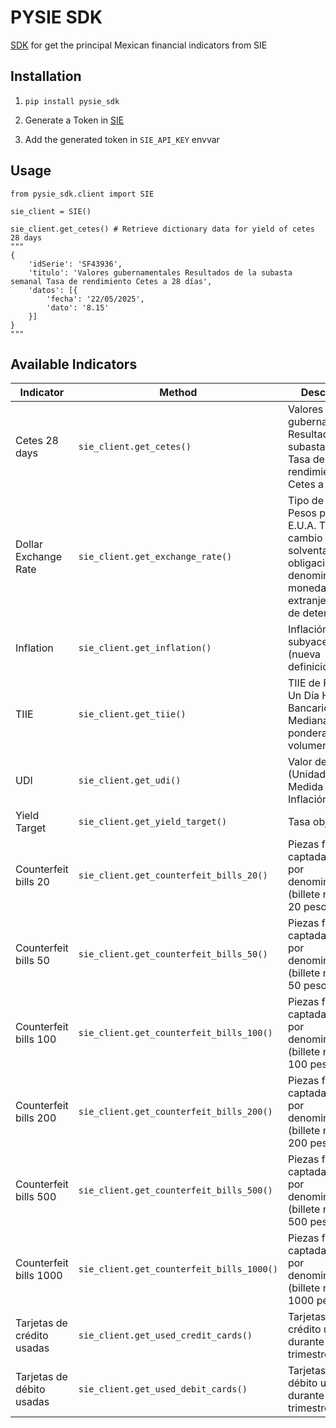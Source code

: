 # PYSIE SDK
[SDK](https://pypi.org/project/pysie-sdk/) for get the principal Mexican financial indicators from SIE


## Installation
1. `pip install pysie_sdk`

2. Generate a Token in [SIE](https://www.banxico.org.mx/SieAPIRest/service/v1/token)

3. Add the generated token in `SIE_API_KEY` envvar


## Usage

```
from pysie_sdk.client import SIE

sie_client = SIE()

sie_client.get_cetes() # Retrieve dictionary data for yield of cetes 28 days
"""
{
    'idSerie': 'SF43936',
    'titulo': 'Valores gubernamentales Resultados de la subasta semanal Tasa de rendimiento Cetes a 28 días',
    'datos': [{
        'fecha': '22/05/2025',
        'dato': '8.15'
    }]
}
"""
```


## Available Indicators

| Indicator            | Method                           | Description                                                                                                                              |
|----------------------|----------------------------------|------------------------------------------------------------------------------------------------------------------------------------------|
| Cetes 28 days        | `sie_client.get_cetes()`         | Valores gubernamentales Resultados de la subasta semanal Tasa de rendimiento Cetes a 28 días                                             |
| Dollar Exchange Rate | `sie_client.get_exchange_rate()` | Tipo de cambio Pesos por dólar E.U.A. Tipo de cambio para solventar obligaciones denominadas en moneda extranjera Fecha de determinación |
| Inflation            | `sie_client.get_inflation()`     | Inflación No subyacente (nueva definición) Anual                                                                                         |
| TIIE                 | `sie_client.get_tiie()`          | TIIE de Fondeo a Un Día Hábil Bancario, Mediana ponderada por volumen                                                                    |
| UDI                  | `sie_client.get_udi()`           | Valor de UDIS (Unidad de Medida de Inflación)                                                                                            |
| Yield Target         | `sie_client.get_yield_target()`  | Tasa objetivo                                                                                                                            |
| Counterfeit bills 20 | `sie_client.get_counterfeit_bills_20()` | Piezas falsas captadas al año por denominación (billete nacional), 20 pesos |
| Counterfeit bills 50 | `sie_client.get_counterfeit_bills_50()` | Piezas falsas captadas al año por denominación (billete nacional), 50 pesos |
| Counterfeit bills 100 | `sie_client.get_counterfeit_bills_100()` | Piezas falsas captadas al año por denominación (billete nacional), 100 pesos |
| Counterfeit bills 200 | `sie_client.get_counterfeit_bills_200()` | Piezas falsas captadas al año por denominación (billete nacional), 200 pesos |
| Counterfeit bills 500 | `sie_client.get_counterfeit_bills_500()` | Piezas falsas captadas al año por denominación (billete nacional), 500 pesos |
| Counterfeit bills 1000 | `sie_client.get_counterfeit_bills_1000()` | Piezas falsas captadas al año por denominación (billete nacional), 1000 pesos |
| Tarjetas de crédito usadas | `sie_client.get_used_credit_cards()` | Tarjetas de crédito utilizadas durante el último trimestre |
| Tarjetas de débito  usadas | `sie_client.get_used_debit_cards()` | Tarjetas de débito utilizadas durante el último trimestre |
